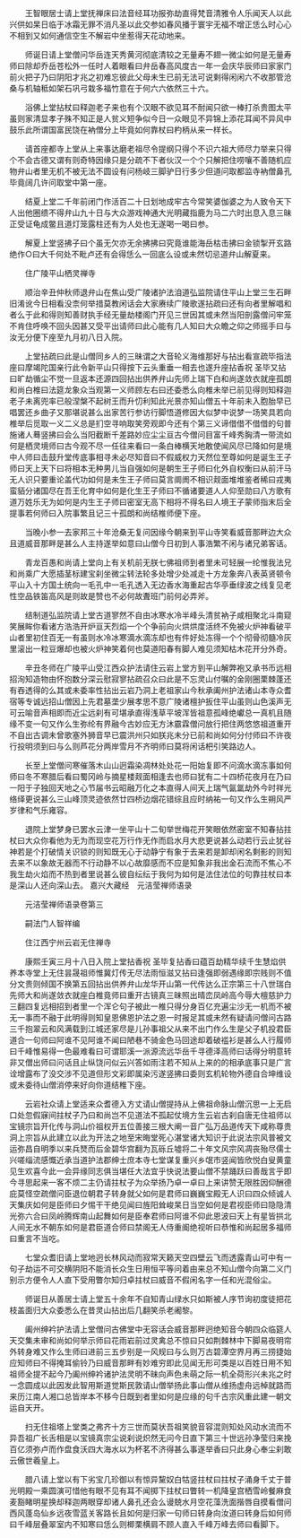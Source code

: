 <!-- { "loadSidebar": true } -->
　　王智眼居士请上堂抚禅床曰法音经耳功报弥劫直得梵音清雅令人乐闻天人以此兴供如杲日临于冰霜无罪不消凡圣以此交参如春风播于寰宇无福不增正恁么时心心不相到又如何通信空生不解岩中坐惹得天花动地来。

　　师诞日请上堂僧问华岳连天秀黄河彻底清较之无量寿不翅一微尘如何是无量寿师曰除却乔岳苍松外一任时人着眼看曰弁岳春高风度古一年一会庆华辰师曰家家门前火把子乃曰阴阳才兆之初难忘彼此父母未生已前无法可说剩得闲闲六不收那管沧桑与机轴秪如架石巩弓栽多福竹意在于何六六依然三十六。

　　浴佛上堂拈杖曰释迦老子来也有个汉眼不欲见耳不耐闻只欲一棒打杀贵图太平虽则家清显孝子殊不知正是人贫义短争似今日一众眼见不异锦上添花耳闻不异风中鼓乐此所谓国富民饶在衲僧分上毕竟如何靠杖曰杓柄从来一样长。

　　请首座都寺上堂从上来事达磨老祖尽令提纲只得个不识六祖大师尽力举来只得个不会古德又谓有则奇特因缘只是分疏不下者伙汉一个个只解把住唠嚷不善随机应物弁山者里无机不被无法不圆设有问杨岐三脚驴日行多少但道问取都监寺衲僧鼻孔毕竟阔几许问取堂中第一座。

　　结夏上堂二千年前闭门作活百二十日划地成牢古今常笑婆伽婆之为人致令天下人出他圈缋不得弁山九十日与大众游戏神通大光明藏指鹿为马二六时出息入息三昧正受证龟成鳖且道灯笼露柱还有为人处也无遂喝一喝曰参。

　　解夏上堂竖拂子曰个虽无欠亦无余拂拂曰究竟谁能海岳枯击拂曰金锁掣开玄路绝作○曰大千何处不毗卢还有会得恁么一回底么设或未然切忌道弁山解夏来。

　　住广陵平山栖灵禅寺

　　顺治辛丑仲秋师退弁山在焦山受广陵诸护法洎道弘监院请住平山上堂三生石畔旧淆讹今日相看没柰何举措莫教闲话会大家赓续广陵歌遂拈疏曰还有向者里解唱和者么于此和得则知善财执手经无量劫楼阁门开见三世因其或未然当阳剖露僧问牢笼不肯住呼唤不回头因甚又受平出请师曰此心能有几人知曰大众瞻之仰之师摇手曰与汝无分便下座至九月初八日入院。

　　上堂拈疏曰此是山僧同乡人的三昧谓之大音轮义海维那好与拈出看宣疏毕指法座曰摩竭陀国亲行此令新平山只得按下云头重垂一相去也遂升座拈香祝
圣毕又拈曰旷劫循尘不觉一旦返本还源四回拈出供养弁山先师上瑞下白和尚遂敛衣就座孤朗和尚白椎曰法筵龙象众当观第一义师顾左右曰还委悉么向椎未举已前见得则知释迦老子未离兜率已般涅槃不起树王而升忉利知此光景亦知山僧五十年前未入胞胎早已唱罢还乡曲子又那堪说甚么出家苦行参访行脚悟道修因大似梦中说梦一场笑具若向椎举后觅取一义二义总是扪空寻响取笑旁观即今还有个第三义谛借借不借借的句普施诸人蓦竖拂曰会么当阳截断千差路妙应尘尘亘古今僧问目富千峰秀胸清一带流如何是栖灵境师曰古今观不尽一任往来看曰一条白棒横天地敢使闻风尽已降如何是境中人师曰击鼓升堂传底事相寻未必尽知音曰不假威权力天然位至尊如何是诞生王子师曰天上天下曰将相本无种男儿当自强如何是朝生王子师曰化外自权衡曰从前汗马无人识只要重论盖代功如何是未生王子师曰莫言阛阓不相识觌面堆堆鉴者稀曰戎夷蛮貊分诸国尽在吾王化育中如何是化生王子师曰不循诸要道人人仰至勋曰八方歌有道万姓乐无为如何是内生王子师曰密室无高下相将不得名曰人境王子蒙师指末后全提事若何师曰入院事繁且记三十孤朗和尚结椎师便下座。

　　当晚小参一去家邦三十年沧桑无复问因缘今朝来到平山寺笑看威音那畔边大众且道威音那畔是甚么人主持遂举如意曰山僧今日初到人事浩繁不闲与诸兄弟客话。

　　青龙百愚和尚请上堂向上有关机前无朕七佛祖师到者里未可轻展一纶惟我法兄和尚乘广大愿插茎标建宝刹坐微尘转法轮多处增少处减走十方龙象奔八表英贤顿令平山入十方国土统向一毛孔中一毛孔透入无边香水海重起古华亭垂绿波之线复见老性空品铁笛高风是则故是赞也不必何故聻班门前何必弄斧。

　　结制道弘监院请上堂古道寥然不自由冰寒水冷半峰头清贫衲子咸相聚北斗南窥笑展眸你看诸方浩浩开炉亘天烈焰一个个争前向火烘烘度活终不免被火炉神看破平山者里初住百无一有虽则水冷冰寒滴水滴冻却也有件好处冻得一个个彻骨彻髓冷灰里滚出一粒豆爆却也被火炉神笑着何也莫道阳春有脚人难见须知枯木花开分外奇。

　　辛丑冬师在广陵平山受江西众护法请住云岩上堂方到平山解弊袍又承书币远相招洵知造物由怀抱数分深云慰寂寥拈疏召众曰此是不忘灵山付嘱的金刚圈栗棘蓬还有吞透得的么其或未委率性拈出云岩乃洞上老祖家山今秋承阖州护法诸山本寺众耆宿等专诚远招山僧因上先君墓垄少展孝思不意广陵诸檀护扳住平山虽则山色溪声无可云喻音声相即而近尘远刹有可堪承直得浅草平坡浑皆祖意孤峰绝巘总一真机且随缘不变一句又作么生弥纶有界融今古妙应无方沐霢霖僧问放行把住两悠悠祖道重开不自出古调未曾歌塞外狮音早已震洪州只如朕兆未分已前和尚如何分付师曰不许夜行投明须到曰与么则芦花分两岸雪月不齐明师曰莫将闲话杷引笑路边人。

　　长至上堂僧问寒催落木山山迥霜染凋林处处花一阳始复即不问滴水滴冻事如何师曰冬不寒腊后看曰蜀冈岭与摘星楼觌面相逢去也师曰犹有二十四桥花夜月在乃曰一阳于子独回天地之心节届书云昭融万化之本直得人间天上瑞气氤氲劫外今时祥光络绎更说甚么三山峰顶灵迹依然廿四桥边烟花错综且应时纳祐一句又作么生朔风严岁律和气乐雍容。

　　退院上堂梦身已罢水云津一坐平山十二旬举世梅花开笑眼依然密室不知春拈拄杖曰大众你看他为无为而现空花万行作无作而启水月大悲更说甚么动若行云止犹谷神若是个打破情关识锁的则知既无心于动静宁有象于去来若是卸却闲名剩影的则知去来不以象故无器而不行动静不以心故靡感而不应是知象非我出金石流而不焦心不我生劫火焰而不热到者里说甚么彼自纭纭于我何为如何是法住法位的句靠拄杖曰本是深山人还向深山去。
嘉兴大藏经　元洁莹禅师语录


　　元洁莹禅师语录卷第三

　　嗣法门人智祥编

　　住江西宁州云岩无住禅寺

　　康熙壬寅三月十八日入院上堂拈香祝
圣毕复拈香曰蕴百劫精华续千生慧焰供养本寺堂上无住昙晟祖师惟冀灯传无尽法雨恒滋又拈曰逢强即弱遇缘即宗贱则不值分文贵则倾国不换第五回拈出供养弁山龙华开山第一代传达么正宗第三十八世瑞白先师大和尚遂敛衣就座白椎竟师曰重开古镜真三昧照出晴峦凤岭高今辱大檀慈护力三翻四复远相招到者里一个浑仑句子被此一椎只得分身百亿充遍尘沙无一机而不被无一事而不融于此明得则知皇恩佛恩护法之恩一时报足其或未然有疑请问僧问古路三千抱翠云和风满载到江城还家尽是儿孙事祖父从来不出门作么生是父子机投君臣道合一句师曰阿谁不见阿谁不闻曰陋巷不骑金色马回途却着破褴衫是甚么人行履师曰千峰惟易得一色最难看曰可谓耶溪一派源流远华岳千寻德泽高师曰话得分明意转非又僧出师曰问话且止纵饶问似云兴答如雨注若不知从上来的的相承底事只是广言诠增露布了没交涉不见道但形文彩即属染污遂竖拂曰委则玄机轮物外德自合坤维设或未委待山僧消停来好向你道结椎下座。

　　云岩社众请上堂适来众耆德入方丈请山僧提持从上佛祖命脉山僧沉思一上无启口处忽假寐间拄杖子乃曰和尚岂不见道法不孤起仗境方生云岩古刹自唐无住祖师以宝镜宗旨开化传与洞山价祖权开五位善接三根大阐一音广弘万品道传天下咸称尊贵洞上宗旨从此建立以此为开法之地至宋晦堂死心湛堂诸大知识于此说法宗风普被文运弥昌自明季以来兵燹而后金碧华宫翻为瓦砾丘墟将二十年文风宗风凋丧殆尽儒士兴嗟缁流感慨近承当道护法郡绅士庶本寺七堂谋复重兴乡氓市竖闻皆欣悦白叟黄童见生欢喜今此一会异缘同志俱当堪任大法宜乎快说法要山僧不禁踊跃曰善哉言乎即今寻思起来一客不烦二主仍请拄杖子为众举扬乃卓一卓曰上来讲赞无限胜因仰酬德庇莫怪空疏僧问臣退位朝君子转身就父如何是君师曰巍巍宝殿无人识曰四众倾诚人天集庆如何是臣师曰夕惕干干绝见闻曰旌阳耸峻杲日当空如何是君视臣师曰隐隐清光弥六合曰凤岭腾辉南山起舞如何是臣奉君师曰阿谁不仰此恩波曰天上有星皆拱北人间无水不朝东如何是君臣道合师曰禁阁无人侍重阍绝视听曰恭惟和尚起居多福师曰重言不当吃。

　　七堂众耆旧请上堂地迥长林风动而寂常天籁天空四壁云飞而透露青山可中有一句子劫运不可交横阴阳不能消长众生日用恒平等问着由来总不知山僧今向第二义门别示方便令人人直下受用瞥尔知归卓拄杖曰威音不假闲名字一任和光混俗尘。

　　师诞日从善居士请上堂五十余年不自知青山绿水只如斯被人序节询初度徒把花枝盖面归大众委悉么在昔灵山拈出后几翻笑杀老阇黎。

　　阖州绅衿护法请上堂僧问古佛堂中无容话会威音那畔迥绝知音今朝四众临筵人天交集未审和尚如何举示师曰花雨岩前过灵禽总不惊曰只如荆棘林中下脚易夜明帘外转身难又作么生师曰进前三五步别是一风规曰与么则万古碧潭空界月再三捞捷始应知师曰不得掩耳偷铃乃曰威音那畔有妙难穷即此见闻无形可类是以百姓日用不知祖师全提不起今乃阖州绅衿诸护法灵明不昧向声色未萌之际一机全荷形兴未兆之时一念圆成以此因发此智用斯道觉斯民敦请山僧举扬此事山僧从维扬虚舟远棹就路而来历江南人湘口总皆岸本不移今日既到者里如何是应缘的句千古宗风重此建一朝文运自天开。

　　扫无住祖塔上堂类之弗齐十方三世而莫状吾祖笑貌音容混则知处风动水流而不异吾祖广长舌相是以宝镜真宗尘说刹说炽然无问今日直下第三十世远孙净莹归来挽百亿须弥卢而作盘食沃四大海水以为杯茗不济得甚么事遂举香曰只此身心奉尘刹敢云傲世羲皇上。

　　腊八请上堂以有下劣宝几珍御以有惊异黧奴白牯竖拄杖曰拄杖子涌身千丈于普光明殿一乘圆演可惜他有眼不见有耳不闻掷下拄杖曰瞥转一机降皇宫栖雪岭餐麻食麦豁睹明星换却释迦两眼穿却诸人鼻孔还会么谩兢水月空花藻洗面揩唇自摸看僧问西风蓬岛仙乡远夜雪蓝关客路长且如何是归家一句师曰转身向汝道曰转身后如何师曰千峰层叠翠室内不知寒曰恁么则楖栗横肩不顾人直入千峰万峰去师曰看脚下。

